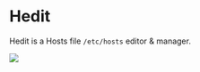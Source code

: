 # Hedit

Hedit is a Hosts file `/etc/hosts` editor & manager.

![](https://github.com/user-attachments/assets/183a1bfb-3888-4f7f-8283-eb011fbf1297)